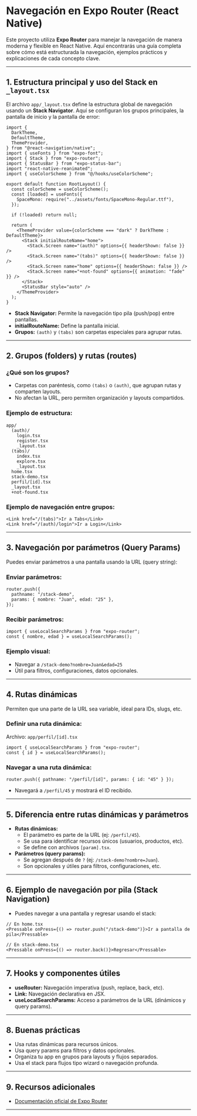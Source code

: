 # Navegación en Expo Router (React Native)

Este proyecto utiliza **Expo Router** para manejar la navegación de manera moderna y flexible en React Native. Aquí encontrarás una guía completa sobre cómo está estructurada la navegación, ejemplos prácticos y explicaciones de cada concepto clave.

---

## 1. Estructura principal y uso del Stack en `_layout.tsx`

El archivo `app/_layout.tsx` define la estructura global de navegación usando un **Stack Navigator**. Aquí se configuran los grupos principales, la pantalla de inicio y la pantalla de error:

```tsx
import {
  DarkTheme,
  DefaultTheme,
  ThemeProvider,
} from "@react-navigation/native";
import { useFonts } from "expo-font";
import { Stack } from "expo-router";
import { StatusBar } from "expo-status-bar";
import "react-native-reanimated";
import { useColorScheme } from "@/hooks/useColorScheme";

export default function RootLayout() {
  const colorScheme = useColorScheme();
  const [loaded] = useFonts({
    SpaceMono: require("../assets/fonts/SpaceMono-Regular.ttf"),
  });

  if (!loaded) return null;

  return (
    <ThemeProvider value={colorScheme === "dark" ? DarkTheme : DefaultTheme}>
      <Stack initialRouteName="home">
        <Stack.Screen name="(auth)" options={{ headerShown: false }} />
        <Stack.Screen name="(tabs)" options={{ headerShown: false }} />
        <Stack.Screen name="home" options={{ headerShown: false }} />
        <Stack.Screen name="+not-found" options={{ animation: "fade" }} />
      </Stack>
      <StatusBar style="auto" />
    </ThemeProvider>
  );
}
```

- **Stack Navigator:** Permite la navegación tipo pila (push/pop) entre pantallas.
- **initialRouteName:** Define la pantalla inicial.
- **Grupos:** `(auth)` y `(tabs)` son carpetas especiales para agrupar rutas.

---

## 2. Grupos (folders) y rutas (routes)

### ¿Qué son los grupos?
- Carpetas con paréntesis, como `(tabs)` o `(auth)`, que agrupan rutas y comparten layouts.
- No afectan la URL, pero permiten organización y layouts compartidos.

### Ejemplo de estructura:
```
app/
  (auth)/
    login.tsx
    register.tsx
    _layout.tsx
  (tabs)/
    index.tsx
    explore.tsx
    _layout.tsx
  home.tsx
  stack-demo.tsx
  perfil/[id].tsx
  _layout.tsx
  +not-found.tsx
```

### Ejemplo de navegación entre grupos:
```tsx
<Link href="/(tabs)">Ir a Tabs</Link>
<Link href="/(auth)/login">Ir a Login</Link>
```

---

## 3. Navegación por parámetros (Query Params)

Puedes enviar parámetros a una pantalla usando la URL (query string):

### Enviar parámetros:
```tsx
router.push({
  pathname: "/stack-demo",
  params: { nombre: "Juan", edad: "25" },
});
```

### Recibir parámetros:
```tsx
import { useLocalSearchParams } from "expo-router";
const { nombre, edad } = useLocalSearchParams();
```

### Ejemplo visual:
- Navegar a `/stack-demo?nombre=Juan&edad=25`
- Útil para filtros, configuraciones, datos opcionales.

---

## 4. Rutas dinámicas

Permiten que una parte de la URL sea variable, ideal para IDs, slugs, etc.

### Definir una ruta dinámica:
Archivo: `app/perfil/[id].tsx`
```tsx
import { useLocalSearchParams } from "expo-router";
const { id } = useLocalSearchParams();
```

### Navegar a una ruta dinámica:
```tsx
router.push({ pathname: "/perfil/[id]", params: { id: "45" } });
```
- Navegará a `/perfil/45` y mostrará el ID recibido.

---

## 5. Diferencia entre rutas dinámicas y parámetros

- **Rutas dinámicas:**
  - El parámetro es parte de la URL (ej: `/perfil/45`).
  - Se usa para identificar recursos únicos (usuarios, productos, etc).
  - Se define con archivos `[param].tsx`.
- **Parámetros (query params):**
  - Se agregan después de `?` (ej: `/stack-demo?nombre=Juan`).
  - Son opcionales y útiles para filtros, configuraciones, etc.

---

## 6. Ejemplo de navegación por pila (Stack Navigation)

- Puedes navegar a una pantalla y regresar usando el stack:

```tsx
// En home.tsx
<Pressable onPress={() => router.push("/stack-demo")}>Ir a pantalla de pila</Pressable>

// En stack-demo.tsx
<Pressable onPress={() => router.back()}>Regresar</Pressable>
```

---

## 7. Hooks y componentes útiles

- **useRouter:** Navegación imperativa (push, replace, back, etc).
- **Link:** Navegación declarativa en JSX.
- **useLocalSearchParams:** Acceso a parámetros de la URL (dinámicos y query params).

---

## 8. Buenas prácticas

- Usa rutas dinámicas para recursos únicos.
- Usa query params para filtros y datos opcionales.
- Organiza tu app en grupos para layouts y flujos separados.
- Usa el stack para flujos tipo wizard o navegación profunda.

---

## 9. Recursos adicionales

- [Documentación oficial de Expo Router](https://docs.expo.dev/versions/latest/sdk/router/)

---


